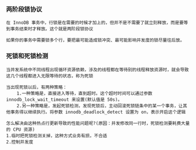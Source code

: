 ### 两阶段锁协议
    在 InnoDB 事务中，行锁是在需要的时候才加上的，但并不是不需要了就立刻释放，而是要等到事务结束时才释放。这个就是两阶段锁协议
    
    如果你的事务中需要锁多个行，要把最可能造成锁冲突、最可能影响并发度的锁尽量往后放。
    
### 死锁和死锁检测
    当并发系统中不同线程出现循环资源依赖，涉及的线程都在等待别的线程释放资源时，就会导致这几个线程都进入无限等待的状态，称为死锁
    
    当出现死锁以后，有两种策略：
        1.一种策略是，直接进入等待，直到超时。这个超时时间可以通过参数 innodb_lock_wait_timeout 来设置(默认值是 50s)。
        2.另一种策略是，发起死锁检测，发现死锁后，主动回滚死锁链条中的某一个事务，让其他事务得以继续执行。将参数 innodb_deadlock_detect 设置为 on，表示开启这个逻辑
        
    怎么解决由这种热点行更新导致的性能问题呢?(原因：并发修改同一行时，死锁检测要耗费大量的 CPU 资源)
    1.临时把死锁检测关掉，这种方式业务有损，不合适
    2.控制并发度
    